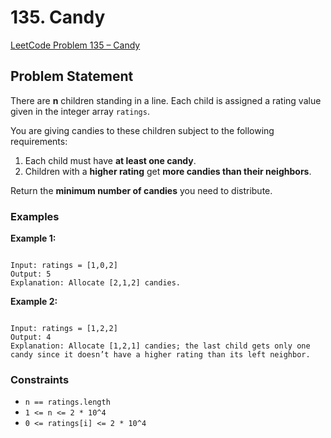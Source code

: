 
# 135. Candy

[LeetCode Problem 135 – Candy](https://leetcode.com/problems/candy/)

## Problem Statement

There are **n** children standing in a line. Each child is assigned a rating value given in the integer array `ratings`.

You are giving candies to these children subject to the following requirements:

1. Each child must have **at least one candy**.
2. Children with a **higher rating** get **more candies than their neighbors**.

Return the **minimum number of candies** you need to distribute.

### Examples

**Example 1:**
```

Input: ratings = [1,0,2]
Output: 5
Explanation: Allocate [2,1,2] candies.

```

**Example 2:**
```

Input: ratings = [1,2,2]
Output: 4
Explanation: Allocate [1,2,1] candies; the last child gets only one candy since it doesn’t have a higher rating than its left neighbor.

```

### Constraints
- `n == ratings.length`
- `1 <= n <= 2 * 10^4`
- `0 <= ratings[i] <= 2 * 10^4`
```


